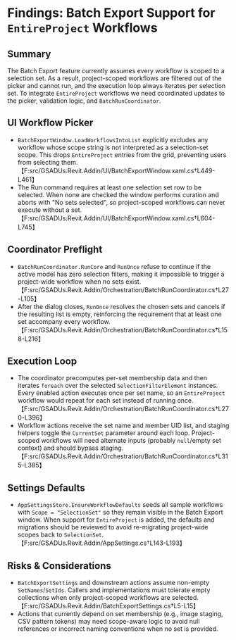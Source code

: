 # Findings: Batch Export Support for `EntireProject` Workflows

## Summary
The Batch Export feature currently assumes every workflow is scoped to a selection set. As a result, project-scoped workflows are filtered out of the picker and cannot run, and the execution loop always iterates per selection set. To integrate `EntireProject` workflows we need coordinated updates to the picker, validation logic, and `BatchRunCoordinator`.

## UI Workflow Picker
* `BatchExportWindow.LoadWorkflowsIntoList` explicitly excludes any workflow whose scope string is not interpreted as a selection-set scope. This drops `EntireProject` entries from the grid, preventing users from selecting them. 【F:src/GSADUs.Revit.Addin/UI/BatchExportWindow.xaml.cs†L449-L461】
* The Run command requires at least one selection set row to be selected. When none are checked the window performs curation and aborts with "No sets selected", so project-scoped workflows can never execute without a set. 【F:src/GSADUs.Revit.Addin/UI/BatchExportWindow.xaml.cs†L604-L745】

## Coordinator Preflight
* `BatchRunCoordinator.RunCore` and `RunOnce` refuse to continue if the active model has zero selection filters, making it impossible to trigger a project-wide workflow when no sets exist. 【F:src/GSADUs.Revit.Addin/Orchestration/BatchRunCoordinator.cs†L27-L105】
* After the dialog closes, `RunOnce` resolves the chosen sets and cancels if the resulting list is empty, reinforcing the requirement that at least one set accompany every workflow. 【F:src/GSADUs.Revit.Addin/Orchestration/BatchRunCoordinator.cs†L158-L216】

## Execution Loop
* The coordinator precomputes per-set membership data and then iterates `foreach` over the selected `SelectionFilterElement` instances. Every enabled action executes once per set name, so an `EntireProject` workflow would repeat for each set instead of running once. 【F:src/GSADUs.Revit.Addin/Orchestration/BatchRunCoordinator.cs†L270-L396】
* Workflow actions receive the set name and member UID list, and staging helpers toggle the `CurrentSet` parameter around each loop. Project-scoped workflows will need alternate inputs (probably `null`/empty set context) and should bypass staging. 【F:src/GSADUs.Revit.Addin/Orchestration/BatchRunCoordinator.cs†L315-L385】

## Settings Defaults
* `AppSettingsStore.EnsureWorkflowDefaults` seeds all sample workflows with `Scope = "SelectionSet"` so they remain visible in the Batch Export window. When support for `EntireProject` is added, the defaults and migrations should be reviewed to avoid re-migrating project-wide scopes back to `SelectionSet`. 【F:src/GSADUs.Revit.Addin/AppSettings.cs†L143-L193】

## Risks & Considerations
* `BatchExportSettings` and downstream actions assume non-empty `SetNames`/`SetIds`. Callers and implementations must tolerate empty collections when only project-scoped workflows are selected. 【F:src/GSADUs.Revit.Addin/BatchExportSettings.cs†L5-L15】
* Actions that currently depend on set membership (e.g., image staging, CSV pattern tokens) may need scope-aware logic to avoid null references or incorrect naming conventions when no set is provided.
